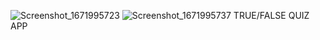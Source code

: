 ![Screenshot_1671995723](https://user-images.githubusercontent.com/102830723/209479679-69dba6e5-1266-489e-8993-6b6bc8387b88.png)
![Screenshot_1671995737](https://user-images.githubusercontent.com/102830723/209479689-32fa11c4-fc73-410d-aaaa-e53c21ecc9ce.png)
 TRUE/FALSE QUIZ APP 
